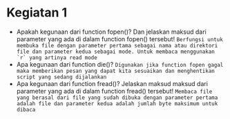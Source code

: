 # Kegiatan 1
* Apakah kegunaan dari function fopen()? Dan jelaskan maksud dari parameter yang ada di dalam function fopen() tersebut!
```Berfungsi untuk membuka file dengan parameter pertama sebagai nama atau direktori file dan parameter kedua sebagai mode. Untuk membaca menggunakan `r` yang artinya read mode```
* Apa kegunaan dari function die()?
```Digunakan jika function fopen gagal maka memberikan pesan yang dapat kita sesuaikan dan menghentikan script yang sedang dijalankan```
* Apa kegunaan dari function fread()? Jelaskan maksud maksud dari parameter yang ada di dalam function fread() tersebut!
```Membaca file yang berasal dari file yang sudah dibuka dengan parameter pertama adalah file dan parameter kedua adalah jumlah byte maksimum untuk dibaca```